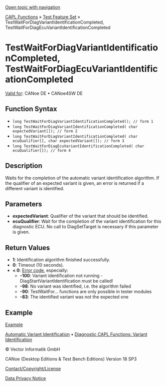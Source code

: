 [Open topic with navigation](../../../../../CANoeDEFamily.htm#Topics/CAPLFunctions/Test/Functions/CAPLfunctionTestWaitForDiagVariantIdentificationCompleted.md)

[CAPL Functions](../../CAPLfunctions.md) » [Test Feature Set](../CAPLfunctionsTFSOverview.md) » TestWaitForDiagVariantIdentificationCompleted, TestWaitForDiagEcuVariantIdentificationCompleted

# TestWaitForDiagVariantIdentificationCompleted, TestWaitForDiagEcuVariantIdentificationCompleted

[Valid for](../../../Shared/FeatureAvailability.md): CANoe DE • CANoe4SW DE

## Function Syntax

- `long TestWaitForDiagVariantIdentificationCompleted(); // form 1`
- `long TestWaitForDiagVariantIdentificationCompleted( char expectedVariant[]); // form 2`
- `long TestWaitForDiagVariantIdentificationCompleted( char ecuQualifier[], char expectedVariant[]); // form 3`
- `long TestWaitForDiagEcuVariantIdentificationCompleted( char ecuQualifier[]); // form 4`

## Description

Waits for the completion of the automatic variant identification algorithm. If the qualifier of an expected variant is given, an error is returned if a different variant is identified.

## Parameters

- **expectedVariant**: Qualifier of the variant that should be identified.
- **ecuQualifier**: Wait for the completion of the variant identification for this diagnostic ECU. No call to DiagSetTarget is necessary if this parameter is given.

## Return Values

- **1**: Identification algorithm finished successfully.
- **0**: Timeout (10 seconds).
- **< 0**: [Error code](../../Diagnostics/CAPLfunctionsDiagnosticsErrorCode.md), especially:
  - **-100**: Variant identification not running - DiagStartVariantIdentification must be called!
  - **-98**: No variant was identified, i.e. the algorithm failed
  - **-90**: TestWaitFor... functions are only possible in tester modules
  - **-83**: The identified variant was not the expected one

## Example

[Example](../../Diagnostics/CAPLfunctionsExampleAutomaticVariantIdentification.md)

[Automatic Variant Identification](../../../CANoeCANalyzer/Diagnostics/Test/DiagnosticsAutomaticVariantIdentification.md) • [Diagnostic CAPL Functions: Variant Identification](../../Diagnostics/CAPLfunctionsDiagnosticsOverview.md#FunctionsVariantIdentification)

© Vector Informatik GmbH

CANoe (Desktop Editions & Test Bench Editions) Version 18 SP3

[Contact/Copyright/License](../../../Shared/ContactCopyrightLicense.md)

[Data Privacy Notice](https://www.vector.com/int/en/company/get-info/privacy-policy/)